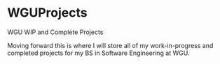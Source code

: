 # WGUProjects
WGU WIP and Complete Projects


Moving forward this is where I will store all of my work-in-progress and completed projects for my BS in Software Engineering at WGU. 
